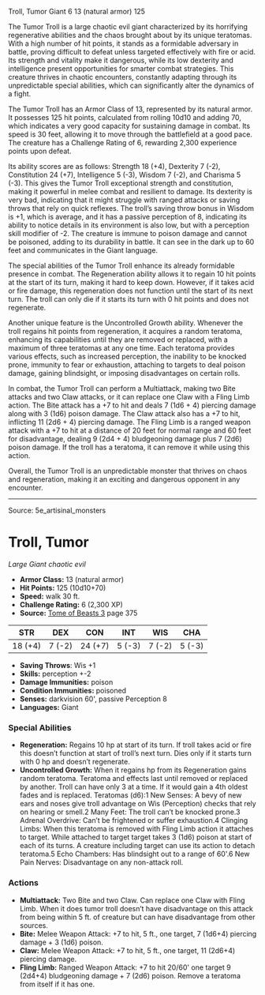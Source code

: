 <MonsterName/>Troll, Tumor</MonsterName>
<CreatureType/>Giant</CreatureType>
<CR/>6</CR>
<AC/>13 (natural armor)</AC>
<HP/>125</HP>
<summary>The Tumor Troll is a large chaotic evil giant characterized by its horrifying regenerative abilities and the chaos brought about by its unique teratomas. With a high number of hit points, it stands as a formidable adversary in battle, proving difficult to defeat unless targeted effectively with fire or acid. Its strength and vitality make it dangerous, while its low dexterity and intelligence present opportunities for smarter combat strategies. This creature thrives in chaotic encounters, constantly adapting through its unpredictable special abilities, which can significantly alter the dynamics of a fight.</summary>

<detail>

The Tumor Troll has an Armor Class of 13, represented by its natural armor. It possesses 125 hit points, calculated from rolling 10d10 and adding 70, which indicates a very good capacity for sustaining damage in combat. Its speed is 30 feet, allowing it to move through the battlefield at a good pace. The creature has a Challenge Rating of 6, rewarding 2,300 experience points upon defeat.

Its ability scores are as follows: Strength 18 (+4), Dexterity 7 (-2), Constitution 24 (+7), Intelligence 5 (-3), Wisdom 7 (-2), and Charisma 5 (-3). This gives the Tumor Troll exceptional strength and constitution, making it powerful in melee combat and resilient to damage. Its dexterity is very bad, indicating that it might struggle with ranged attacks or saving throws that rely on quick reflexes. The troll’s saving throw bonus in Wisdom is +1, which is average, and it has a passive perception of 8, indicating its ability to notice details in its environment is also low, but with a perception skill modifier of -2. The creature is immune to poison damage and cannot be poisoned, adding to its durability in battle. It can see in the dark up to 60 feet and communicates in the Giant language.

The special abilities of the Tumor Troll enhance its already formidable presence in combat. The Regeneration ability allows it to regain 10 hit points at the start of its turn, making it hard to keep down. However, if it takes acid or fire damage, this regeneration does not function until the start of its next turn. The troll can only die if it starts its turn with 0 hit points and does not regenerate.

Another unique feature is the Uncontrolled Growth ability. Whenever the troll regains hit points from regeneration, it acquires a random teratoma, enhancing its capabilities until they are removed or replaced, with a maximum of three teratomas at any one time. Each teratoma provides various effects, such as increased perception, the inability to be knocked prone, immunity to fear or exhaustion, attaching to targets to deal poison damage, gaining blindsight, or imposing disadvantages on certain rolls.

In combat, the Tumor Troll can perform a Multiattack, making two Bite attacks and two Claw attacks, or it can replace one Claw with a Fling Limb action. The Bite attack has a +7 to hit and deals 7 (1d6 + 4) piercing damage along with 3 (1d6) poison damage. The Claw attack also has a +7 to hit, inflicting 11 (2d6 + 4) piercing damage. The Fling Limb is a ranged weapon attack with a +7 to hit at a distance of 20 feet for normal range and 60 feet for disadvantage, dealing 9 (2d4 + 4) bludgeoning damage plus 7 (2d6) poison damage. If the troll has a teratoma, it can remove it while using this action.

Overall, the Tumor Troll is an unpredictable monster that thrives on chaos and regeneration, making it an exciting and dangerous opponent in any encounter.</detail>



---

Source: 5e_artisinal_monsters

# Troll, Tumor

*Large* *Giant* *chaotic evil*

- **Armor Class:** 13 (natural armor)
- **Hit Points:** 125 (10d10+70)
- **Speed:** walk 30 ft.
- **Challenge Rating:** 6 (2,300 XP)
- **Source:** [Tome of Beasts 3](https://koboldpress.com/kpstore/product/tome-of-beasts-3-for-5th-edition/) page 375

| STR | DEX | CON | INT | WIS | CHA |
| --- | --- | --- | --- | --- | --- |
| 18 (+4) | 7 (-2) | 24 (+7) | 5 (-3) | 7 (-2) | 5 (-3) |

- **Saving Throws**: Wis +1
- **Skills:** perception +-2
- **Damage Immunities:** poison
- **Condition Immunities:** poisoned
- **Senses:** darkvision 60', passive Perception 8
- **Languages:** Giant

### Special Abilities

- **Regeneration:** Regains 10 hp at start of its turn. If troll takes acid or fire this doesn’t function at start of troll’s next turn. Dies only if it starts turn with 0 hp and doesn’t regenerate.
- **Uncontrolled Growth:** When it regains hp from its Regeneration gains random teratoma. Teratoma and effects last until removed or replaced by another. Troll can have only 3 at a time. If it would gain a 4th oldest fades and is replaced. Teratomas (d6):1 New Senses: A bevy of new ears and noses give troll advantage on Wis (Perception) checks that rely on hearing or smell.2 Many Feet: The troll can’t be knocked prone.3 Adrenal Overdrive: Can’t be frightened or suffer exhaustion.4 Clinging Limbs: When this teratoma is removed with Fling Limb action it attaches to target. While attached to target target takes 3 (1d6) poison at start of each of its turns. A creature including target can use its action to detach teratoma.5 Echo Chambers: Has blindsight out to a range of 60'.6 New Pain Nerves: Disadvantage on any non-attack roll.

### Actions

- **Multiattack:** Two Bite and two Claw. Can replace one Claw with Fling Limb. When it does tumor troll doesn’t have disadvantage on this attack from being within 5 ft. of creature but can have disadvantage from other sources.
- **Bite:** Melee Weapon Attack: +7 to hit, 5 ft., one target, 7 (1d6+4) piercing damage + 3 (1d6) poison.
- **Claw:** Melee Weapon Attack: +7 to hit, 5 ft., one target, 11 (2d6+4) piercing damage.
- **Fling Limb:** Ranged Weapon Attack: +7 to hit 20/60' one target 9 (2d4+4) bludgeoning damage + 7 (2d6) poison. Remove a teratoma from itself if it has one.




